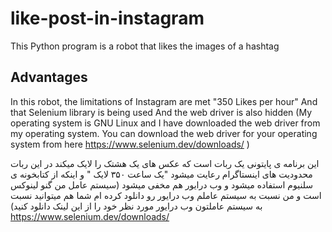 # like-post-in-instagram
This Python program is a robot that likes the images of a hashtag

## Advantages

In this robot, the limitations of Instagram are met "350 Likes per hour"
And that Selenium library is being used
And the web driver is also hidden
(My operating system is GNU Linux and I have downloaded the web driver from my operating system. You can download the web driver for your operating system from here
https://www.selenium.dev/downloads/ )

این برنامه ی پایتونی یک ربات است که عکس های یک هشتک را لایک میکند
در این ربات محدودیت های اینستاگرام رعایت میشود "یک ساعت ۳۵۰ لایک " 
و اینکه از کتابخونه ی سلنیوم استفاده میشود
و وب درایور هم مخفی میشود 
(سیستم عامل من گنو لینوکس است و من نسبت به سیستم عاملم وب درایور رو دانلود کرده ام شما هم میتوانید نسبت به سیستم عاملتون وب درایور مورد نظر خود را از این لینک دانلود کنید)
https://www.selenium.dev/downloads/
